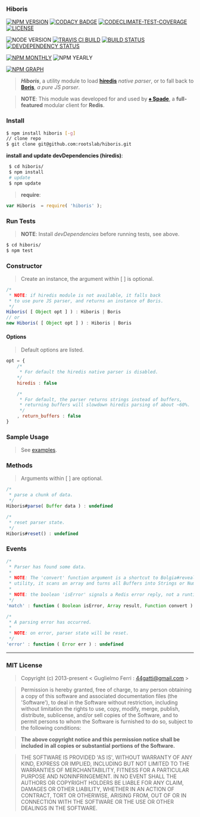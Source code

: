 ### Hiboris

[![NPM VERSION](http://img.shields.io/npm/v/hiboris.svg?style=flat)](https://www.npmjs.org/package/hiboris)
[![CODACY BADGE](https://img.shields.io/codacy/b18ed7d95b0a4707a0ff7b88b30d3def.svg?style=flat)](https://www.codacy.com/public/44gatti/hiboris)
[![CODECLIMATE-TEST-COVERAGE](https://img.shields.io/codeclimate/c/rootslab/hiboris.svg?style=flat)](https://codeclimate.com/github/rootslab/hiboris)
[![LICENSE](http://img.shields.io/badge/license-MIT-blue.svg?style=flat)](https://github.com/rootslab/hiboris#mit-license)

![NODE VERSION](https://img.shields.io/node/v/hiboris.svg)
[![TRAVIS CI BUILD](http://img.shields.io/travis/rootslab/hiboris.svg?style=flat)](http://travis-ci.org/rootslab/hiboris)
[![BUILD STATUS](http://img.shields.io/david/rootslab/hiboris.svg?style=flat)](https://david-dm.org/rootslab/hiboris)
[![DEVDEPENDENCY STATUS](http://img.shields.io/david/dev/rootslab/hiboris.svg?style=flat)](https://david-dm.org/rootslab/hiboris#info=devDependencies)

[![NPM MONTHLY](http://img.shields.io/npm/dm/hiboris.svg?style=flat)](http://npm-stat.com/charts.html?package=hiboris)
![NPM YEARLY](https://img.shields.io/npm/dy/hiboris.svg)

[![NPM GRAPH](https://nodei.co/npm/hiboris.png?downloads=true&downloadRank=true&stars=true)](https://nodei.co/npm/hiboris/)

> **_Hiboris_**, a utility module to load __[hiredis](https://github.com/redis/hiredis-node)__ _native parser_, or to fall back to __[Boris](https://github.com/rootslab/boris)__, _a pure JS parser_.

> __NOTE__: This module was developed for and used by __[♠ Spade](https://github.com/rootslab/spade)__, a __full-featured__ modular client for __Redis__.

### Install

```bash
$ npm install hiboris [-g]
// clone repo
$ git clone git@github.com:rootslab/hiboris.git
```
__install and update devDependencies (hiredis)__:

```bash
 $ cd hiboris/
 $ npm install
 # update
 $ npm update
```
> __require__:

```javascript
var Hiboris  = require( 'hiboris' );
```

### Run Tests

> __NOTE__: Install _devDependencies_ before running tests, see above.

```bash
$ cd hiboris/
$ npm test
```

### Constructor

> Create an instance, the argument within [ ] is optional.

```javascript
/*
 * NOTE: if hiredis module is not available, it falls back
 * to use pure JS parser, and returns an instance of Boris.
 */
Hiboris( [ Object opt ] ) : Hiboris | Boris
// or
new Hiboris( [ Object opt ] ) : Hiboris | Boris
```
#### Options

> Default options are listed.

```javascript
opt = {
    /*
     * For default the hiredis native parser is disabled.
    */
    hiredis : false

    /*
     * For default, the parser returns strings instead of buffers,
     * returning buffers will slowdown hiredis parsing of about ~60%. 
     */
    , return_buffers : false
}
```

### Sample Usage

> See [examples](example/).

### Methods

> Arguments within [ ] are optional.

```javascript
/*
 * parse a chunk of data.
 */
Hiboris#parse( Buffer data ) : undefined

/*
 * reset parser state.
 */
Hiboris#reset() : undefined

```

### Events

```javascript
/*
 * Parser has found some data.
 * 
 * NOTE: The 'convert' function argument is a shortcut to Bolgia#reveal
 * utility, it scans an array and turns all Buffers into Strings or Numbers.
 *
 * NOTE: the boolean 'isError' signals a Redis error reply, not a runtime Error.
 */
'match' : function ( Boolean isError, Array result, Function convert ) : undefined

/*
 * A parsing error has occurred.
 *
 * NOTE: on error, parser state will be reset.
 */
'error' : function ( Error err ) : undefined
```

------------------------------------------------------------------------


### MIT License

> Copyright (c) 2013-present &lt; Guglielmo Ferri : 44gatti@gmail.com &gt;

> Permission is hereby granted, free of charge, to any person obtaining
> a copy of this software and associated documentation files (the
> 'Software'), to deal in the Software without restriction, including
> without limitation the rights to use, copy, modify, merge, publish,
> distribute, sublicense, and/or sell copies of the Software, and to
> permit persons to whom the Software is furnished to do so, subject to
> the following conditions:

> __The above copyright notice and this permission notice shall be
> included in all copies or substantial portions of the Software.__

> THE SOFTWARE IS PROVIDED 'AS IS', WITHOUT WARRANTY OF ANY KIND,
> EXPRESS OR IMPLIED, INCLUDING BUT NOT LIMITED TO THE WARRANTIES OF
> MERCHANTABILITY, FITNESS FOR A PARTICULAR PURPOSE AND NONINFRINGEMENT.
> IN NO EVENT SHALL THE AUTHORS OR COPYRIGHT HOLDERS BE LIABLE FOR ANY
> CLAIM, DAMAGES OR OTHER LIABILITY, WHETHER IN AN ACTION OF CONTRACT,
> TORT OR OTHERWISE, ARISING FROM, OUT OF OR IN CONNECTION WITH THE
> SOFTWARE OR THE USE OR OTHER DEALINGS IN THE SOFTWARE.
